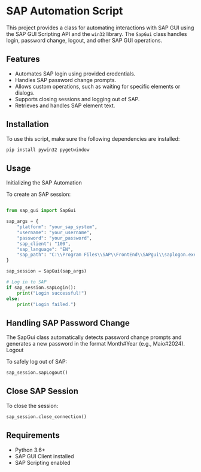 # SAP Automation Script

This project provides a class for automating interactions with SAP GUI using the SAP GUI Scripting API and the `win32` library. The `SapGui` class handles login, password change, logout, and other SAP GUI operations.

## Features

- Automates SAP login using provided credentials.
- Handles SAP password change prompts.
- Allows custom operations, such as waiting for specific elements or dialogs.
- Supports closing sessions and logging out of SAP.
- Retrieves and handles SAP element text.

## Installation

To use this script, make sure the following dependencies are installed:

```bash
pip install pywin32 pygetwindow
```

## Usage
Initializing the SAP Automation

To create an SAP session:

```python

from sap_gui import SapGui

sap_args = {
    "platform": "your_sap_system",
    "username": "your_username",
    "password": "your_password",
    "sap_client": "100",
    "sap_language": "EN",
    "sap_path": "C:\\Program Files\\SAP\\FrontEnd\\SAPgui\\saplogon.exe"
}

sap_session = SapGui(sap_args)

# Log in to SAP
if sap_session.sapLogin():
    print("Login successful!")
else:
    print("Login failed.")
```

## Handling SAP Password Change

The SapGui class automatically detects password change prompts and generates a new password in the format Month#Year (e.g., Maio#2024).
Logout

To safely log out of SAP:

```python
sap_session.sapLogout()
```

## Close SAP Session

To close the session:

```python
sap_session.close_connection()
```

## Requirements

- Python 3.6+
- SAP GUI Client installed
- SAP Scripting enabled
